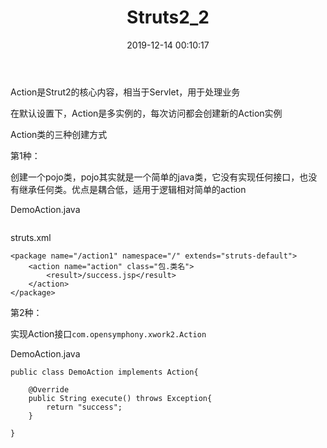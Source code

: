 ﻿---
title: Struts2_2
date: 2019-12-14 00:10:17
tags:
  - SSH
---

Action是Strut2的核心内容，相当于Servlet，用于处理业务

在默认设置下，Action是多实例的，每次访问都会创建新的Action实例

Action类的三种创建方式

第1种：

创建一个pojo类，pojo其实就是一个简单的java类，它没有实现任何接口，也没有继承任何类。优点是耦合低，适用于逻辑相对简单的action

DemoAction.java
```

```

struts.xml
```
<package name="/action1" namespace="/" extends="struts-default">
    <action name="action" class="包.类名">
        <result>/success.jsp</result>
    </action>
</package>
```

第2种：

实现Action接口`com.opensymphony.xwork2.Action`

DemoAction.java
```
public class DemoAction implements Action{

    @Override
    public String execute() throws Exception{
        return "success";
    }

}
```











